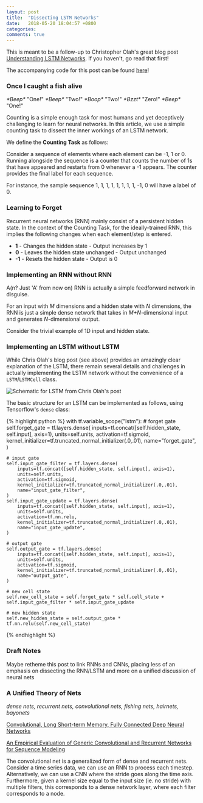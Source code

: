 ```yaml
---
layout: post
title:  "Dissecting LSTM Networks"
date:   2018-05-20 18:04:57 +0800
categories:
comments: true
---
```


This is meant to be a follow-up to Christopher Olah's great blog post [Understanding LSTM Networks](http://colah.github.io/posts/2015-08-Understanding-LSTMs/). If you haven't, go read that first!

The accompanying code for this post can be found [here](https://github.com/greentfrapp/lstm-dissect)!

### Once I caught a fish alive

*\*Beep\** "One!" 
*\*Beep\** "Two!"
*\*Boop\** "Two!"
*\*Bzzt\** "Zero!"
*\*Beep\** "One!"

Counting is a simple enough task for most humans and yet deceptively challenging to learn for neural networks. In this article, we use a simple counting task to dissect the inner workings of an LSTM network.

We define the **Counting Task** as follows:

Consider a sequence of elements where each element can be -1, 1 or 0. Running alongside the sequence is a counter that counts the number of 1s that have appeared and restarts from 0 whenever a -1 appears. The counter provides the final label for each sequence. 

For instance, the sample sequence 1, 1, 1, 1, 1, 1, 1, 1, -1, 0 will have a label of 0.

### Learning to Forget

Recurrent neural networks (RNN) mainly consist of a persistent hidden state. In the context of the Counting Task, for the ideally-trained RNN, this implies the following changes when each element/step is entered.

- **1** - Changes the hidden state - Output increases by 1
- **0** - Leaves the hidden state unchanged - Output unchanged
- **-1** - Resets the hidden state - Output is 0

### Implementing an RNN without RNN

A(n? Just 'A' from now on) RNN is actually a simple feedforward network in disguise. 

For an input with *M* dimensions and a hidden state with *N* dimensions, the RNN is just a simple dense network that takes in *M+N*-dimensional input and generates *N*-dimensional output.

Consider the trivial example of 1D input and hidden state.



### Implementing an LSTM without LSTM

While Chris Olah's blog post (see above) provides an amazingly clear explanation of the LSTM, there remain several details and challenges in actually implementing the LSTM network without the convenience of a `LSTM`/`LSTMCell` class.

![Schematic for LSTM from Chris Olah's post](http://colah.github.io/posts/2015-08-Understanding-LSTMs/img/LSTM3-chain.png)

The basic structure for an LSTM can be implemented as follows, using Tensorflow's `dense` class:

{% highlight python %}
with tf.variable_scope("lstm"):
	# forget gate
	self.forget_gate = tf.layers.dense(
		inputs=tf.concat([self.hidden_state, self.input], axis=1),
		units=self.units,
		activation=tf.sigmoid,
		kernel_initializer=tf.truncated_normal_initializer(.0,.01),
		name="forget_gate",
	)

	# input gate
	self.input_gate_filter = tf.layers.dense(
		inputs=tf.concat([self.hidden_state, self.input], axis=1),
		units=self.units,
		activation=tf.sigmoid,
		kernel_initializer=tf.truncated_normal_initializer(.0,.01),
		name="input_gate_filter",
	)
	self.input_gate_update = tf.layers.dense(
		inputs=tf.concat([self.hidden_state, self.input], axis=1),
		units=self.units,
		activation=tf.nn.relu,
		kernel_initializer=tf.truncated_normal_initializer(.0,.01),
		name="input_gate_update",
	)

	# output gate
	self.output_gate = tf.layers.dense(
		inputs=tf.concat([self.hidden_state, self.input], axis=1),
		units=self.units,
		activation=tf.sigmoid,
		kernel_initializer=tf.truncated_normal_initializer(.0,.01),
		name="output_gate",
	)

	# new cell state
	self.new_cell_state = self.forget_gate * self.cell_state + self.input_gate_filter * self.input_gate_update

	# new hidden state
	self.new_hidden_state = self.output_gate * tf.nn.relu(self.new_cell_state)

{% endhighlight %}


### Draft Notes
Maybe retheme this post to link RNNs and CNNs, placing less of an emphasis on dissecting the RNN/LSTM and more on a unified discussion of neural nets

### A Unified Theory of Nets

*dense nets, recurrent nets, convolutional nets, fishing nets, hairnets, bayonets*

[Convolutional, Long Short-term Memory, Fully Connected Deep Neural Networks](https://static.googleusercontent.com/media/research.google.com/en//pubs/archive/43455.pdf)

[An Empirical Evaluation of Generic Convolutional and Recurrent Networks for Sequence Modeling](https://arxiv.org/pdf/1803.01271.pdf)

The convolutional net is a generalized form of dense and recurrent nets. Consider a time series data, we can use an RNN to process each timestep. Alternatively, we can use a CNN where the stride goes along the time axis. Furthermore, given a kernel size equal to the input size (ie. no stride) with multiple filters, this corresponds to a dense network layer, where each filter corresponds to a node.
